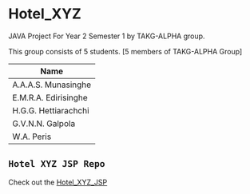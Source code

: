# Hotel_XYZ
JAVA Project For Year 2 Semester 1 by TAKG-ALPHA group.

This group consists of 5 students. [5 members of TAKG-ALPHA Group]

| Name                 |
| -------------------- |
| A.A.A.S. Munasinghe  |
| E.M.R.A. Edirisinghe |
| H.G.G. Hettiarachchi |
| G.V.N.N. Galpola     |
| W.A. Peris           |


## `Hotel XYZ JSP Repo`
Check out the [Hotel_XYZ_JSP](https://github.com/nimna29/Hotel_XYZ_JSP)
